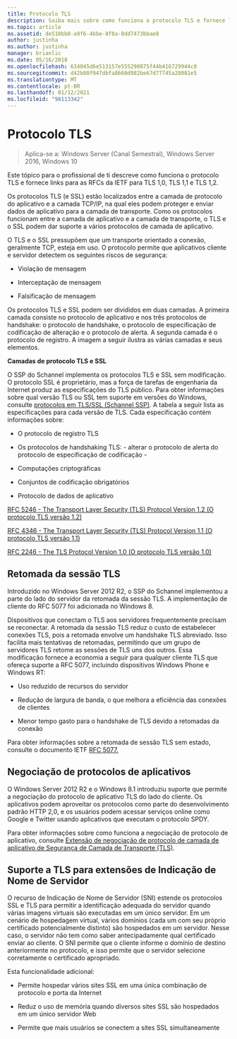 ```yaml
---
title: Protocolo TLS
description: Saiba mais sobre como funciona o protocolo TLS e fornece links para as RFCs da IETF para TLS 1,0, TLS 1,1 e TLS 1,2.
ms.topic: article
ms.assetid: de510bb0-a9f6-4bbe-8f8a-8dd7473bbae8
author: justinha
ms.author: justinha
manager: brianlic
ms.date: 05/16/2018
ms.openlocfilehash: 634045d6e513157e555290875f44b416729944c8
ms.sourcegitcommit: d42b80f947dbfa8660d982be67d77745a28081e5
ms.translationtype: MT
ms.contentlocale: pt-BR
ms.lasthandoff: 01/12/2021
ms.locfileid: "98113342"
---
```

# <a name="transport-layer-security-protocol"></a>Protocolo TLS

>Aplica-se a: Windows Server (Canal Semestral), Windows Server 2016, Windows 10

Este tópico para o profissional de ti descreve como funciona o protocolo TLS e fornece links para as RFCs da IETF para TLS 1,0, TLS 1,1 e TLS 1,2.

Os protocolos TLS (e SSL) estão localizados entre a camada de protocolo do aplicativo e a camada TCP/IP, na qual eles podem proteger e enviar dados de aplicativo para a camada de transporte. Como os protocolos funcionam entre a camada de aplicativo e a camada de transporte, o TLS e o SSL podem dar suporte a vários protocolos de camada de aplicativo.

O TLS e o SSL pressupõem que um transporte orientado a conexão, geralmente TCP, esteja em uso. O protocolo permite que aplicativos cliente e servidor detectem os seguintes riscos de segurança:

-   Violação de mensagem

-   Interceptação de mensagem

-   Falsificação de mensagem

Os protocolos TLS e SSL podem ser divididos em duas camadas. A primeira camada consiste no protocolo de aplicativo e nos três protocolos de handshake: o protocolo de handshake, o protocolo de especificação de codificação de alteração e o protocolo de alerta. A segunda camada é o protocolo de registro. A imagem a seguir ilustra as várias camadas e seus elementos.

**Camadas de protocolo TLS e SSL**


O SSP do Schannel implementa os protocolos TLS e SSL sem modificação. O protocolo SSL é proprietário, mas a força de tarefas de engenharia da Internet produz as especificações do TLS público. Para obter informações sobre qual versão TLS ou SSL tem suporte em versões do Windows, consulte [protocolos em TLS/SSL (Schannel SSP)](/windows/win32/secauthn/protocols-in-tls-ssl--schannel-ssp-). A tabela a seguir lista as especificações para cada versão de TLS. Cada especificação contém informações sobre:

-   O protocolo de registro TLS

-   Os protocolos de handshaking TLS: \- alterar o protocolo de alerta do protocolo de especificação de codificação \-

-   Computações criptográficas

-   Conjuntos de codificação obrigatórios

-   Protocolo de dados de aplicativo

[RFC 5246 - The Transport Layer Security (TLS) Protocol Version 1.2 (O protocolo TLS versão 1.2)](http://tools.ietf.org/html/rfc5246)

[RFC 4346 - The Transport Layer Security (TLS) Protocol Version 1.1 (O protocolo TLS versão 1.1)](http://tools.ietf.org/html/rfc4346)

[RFC 2246 - The TLS Protocol Version 1.0 (O protocolo TLS versão 1.0)](http://tools.ietf.org/html/rfc2246)

## <a name="tls-session-resumption"></a><a name="BKMK_SessionResumption"></a>Retomada da sessão TLS
Introduzido no Windows Server 2012 R2, o SSP do Schannel implementou a parte do lado do servidor da retomada da sessão TLS. A implementação de cliente do RFC 5077 foi adicionada no Windows 8.

Dispositivos que conectam o TLS aos servidores frequentemente precisam se reconectar. A retomada da sessão TLS reduz o custo de estabelecer conexões TLS, pois a retomada envolve um handshake TLS abreviado. Isso facilita mais tentativas de retomadas, permitindo que um grupo de servidores TLS retome as sessões de TLS uns dos outros. Essa modificação fornece a economia a seguir para qualquer cliente TLS que ofereça suporte a RFC 5077, incluindo dispositivos Windows Phone e Windows RT:

-   Uso reduzido de recursos do servidor

-   Redução de largura de banda, o que melhora a eficiência das conexões de clientes

-   Menor tempo gasto para o handshake de TLS devido a retomadas da conexão

Para obter informações sobre a retomada de sessão TLS sem estado, consulte o documento IETF [RFC 5077.](http://www.ietf.org/rfc/rfc5077)

## <a name="application-protocol-negotiation"></a><a name="BKMK_AppProtocolNego"></a>Negociação de protocolos de aplicativos
 O Windows Server 2012 R2 e o Windows 8.1 introduziu suporte que permite a negociação do protocolo de aplicativo TLS do lado do cliente. Os aplicativos podem aproveitar os protocolos como parte do desenvolvimento padrão HTTP 2,0, e os usuários podem acessar serviços online como Google e Twitter usando aplicativos que executam o protocolo SPDY.

Para obter informações sobre como funciona a negociação de protocolo de aplicativo, consulte [Extensão de negociação de protocolo de camada de aplicativo de Segurança de Camada de Transporte (TLS)](http://tools.ietf.org/search/draft-ietf-tls-applayerprotoneg-05).

## <a name="tls-support-for-server-name-indication-extensions"></a><a name="BKMK_SNI"></a>Suporte a TLS para extensões de Indicação de Nome de Servidor
O recurso de Indicação de Nome de Servidor (SNI) estende os protocolos SSL e TLS para permitir a identificação adequada do servidor quando várias imagens virtuais são executadas em um único servidor. Em um cenário de hospedagem virtual, vários domínios (cada um com seu próprio certificado potencialmente distinto) são hospedados em um servidor. Nesse caso, o servidor não tem como saber antecipadamente qual certificado enviar ao cliente. O SNI permite que o cliente informe o domínio de destino anteriormente no protocolo, e isso permite que o servidor selecione corretamente o certificado apropriado.

Esta funcionalidade adicional:

-   Permite hospedar vários sites SSL em uma única combinação de protocolo e porta da Internet

-   Reduz o uso de memória quando diversos sites SSL são hospedados em um único servidor Web

-   Permite que mais usuários se conectem a sites SSL simultaneamente